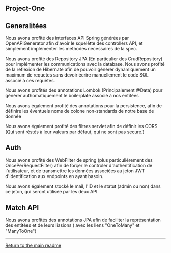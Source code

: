 ## Project-One

## Generalitées 

Nous avons profité des interfaces API Spring générées par OpenAPIGenerator afin d'avoir le squelètte des controllers API, et simplement implémenter les methodes necessaires de la spec.

Nous avons profité des Repository JPA (En particulier des CrudRepository) pour implémenter les communications avec la database.
Nous avons profité de la reflexion de Hibernate afin de pouvoir générer dynamiquement un maximum de requetes sans devoir écrire manuellement le code SQL associé à ces requètes.

Nous avons profités des annotations Lombok (Principalement @Data) pour générer authomatiquement le boilerplate associé à nos entitées

Nous avons également profité des annotations pour la persistence, afin de définire les éventuels noms de colone non-standards de notre base de donnée

Nous avons également profité des filtres servlet afin de définir les CORS (Qui sont réstés à leur valeurs par défaut, qui ne sont pas secure.)

## Auth

Nous avons profité des WebFilter de spring (plus particulièrement des OncePerRequestFilter) afin de forçer le controler d'authentification de l'utilisateur, et de transmettre les données associées au jeton JWT d'identification aux endpoints en ayant basoin.

Nous avons également stocké le mail, l'ID et le statut (admin ou non) dans ce jeton, qui seront utilisée par les deux API.

## Match API

Nous avons profités des annotations JPA afin de faciliter la représentation des entitées et de leurs liasions ( avec les liens "OneToMany" et "ManyToOne")


---
[Return to the main readme](https://github.com/capito27/Teaching-HEIGVD-AMT-2019-Project-Two/blob/master/README.md)

